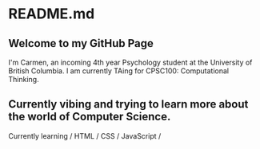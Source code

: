 # README.md
## Welcome to my GitHub Page

I'm Carmen, an incoming 4th year Psychology student at the University of British Columbia. I am currently TAing for CPSC100: Computational Thinking.



## Currently vibing and trying to learn more about the world of Computer Science.

Currently learning / HTML / CSS / JavaScript /
